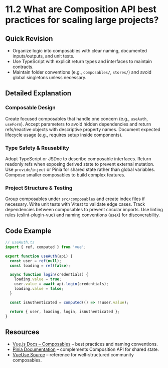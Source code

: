 # 11.2 What are Composition API best practices for scaling large projects?

## Quick Revision
- Organize logic into composables with clear naming, documented inputs/outputs, and unit tests.
- Use TypeScript with explicit return types and interfaces to maintain contracts.
- Maintain folder conventions (e.g., `composables/`, `stores/`) and avoid global singletons unless necessary.

## Detailed Explanation
### Composable Design
Create focused composables that handle one concern (e.g., `useAuth`, `useForm`). Accept parameters to avoid hidden dependencies and return refs/reactive objects with descriptive property names. Document expected lifecycle usage (e.g., requires setup inside components).

### Type Safety & Reusability
Adopt TypeScript or JSDoc to describe composable interfaces. Return readonly refs when exposing derived state to prevent external mutation. Use `provide`/`inject` or Pinia for shared state rather than global variables. Compose smaller composables to build complex features.

### Project Structure & Testing
Group composables under `src/composables` and create index files if necessary. Write unit tests with Vitest to validate edge cases. Track dependencies between composables to prevent circular imports. Use linting rules (eslint-plugin-vue) and naming conventions (`useX`) for discoverability.

## Code Example
```ts
// useAuth.ts
import { ref, computed } from 'vue';

export function useAuth(api) {
  const user = ref(null);
  const loading = ref(false);

  async function login(credentials) {
    loading.value = true;
    user.value = await api.login(credentials);
    loading.value = false;
  }

  const isAuthenticated = computed(() => !!user.value);

  return { user, loading, login, isAuthenticated };
}
```

## Resources
- [Vue.js Docs – Composables](https://vuejs.org/guide/reusability/composables.html#write-idiomatic-composables) – best practices and naming conventions.
- [Pinia Documentation](https://pinia.vuejs.org/introduction.html) – complements Composition API for shared state.
- [VueUse Source](https://github.com/vueuse/vueuse) – reference for well-structured community composables.
